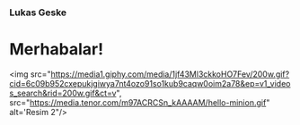 ### Lukas Geske

<h1>Merhabalar!</h1>

<img  src="https://media1.giphy.com/media/1jf43Ml3ckkoHO7Fev/200w.gif?cid=6c09b952cxepukjgiwya7nt4ozo91so1kub9caqw0oim2a78&ep=v1_videos_search&rid=200w.gif&ct=v", src="https://media.tenor.com/m97ACRCSn_kAAAAM/hello-minion.gif" alt='Resim 2"/>  



<!--
**lukasgeske/lukasgeske** is a ✨ _special_ ✨ repository because its `README.md` (this file) appears on your GitHub profile.

Here are some ideas to get you started:

- 🔭 I’m currently working on making guitar pedal sounds.
- 🌱 I’m currently learning Python
- 💬 Ask me about: Anything
- 📫 How to reach me: e-Mail
- 😄 Pronouns: As wl all know there's just 2 and I'm a male.
-->
